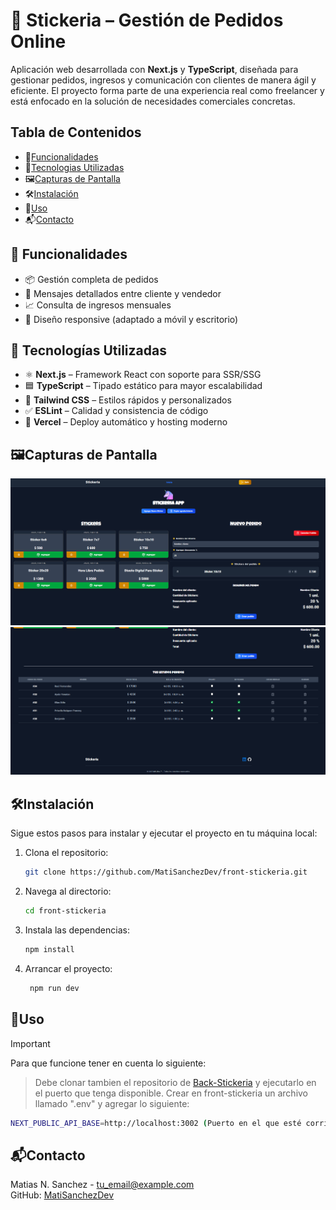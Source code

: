 # 🧾 Stickeria – Gestión de Pedidos Online

Aplicación web desarrollada con **Next.js** y **TypeScript**, diseñada para gestionar pedidos, ingresos y comunicación con clientes de manera ágil y eficiente. El proyecto forma parte de una experiencia real como freelancer y está enfocado en la solución de necesidades comerciales concretas.

## Tabla de Contenidos
- 🧩[Funcionalidades](#funcionalidades)
- 🧪[Tecnologias Utilizadas](#tecnologias-utilizadas)
- 🖼️[Capturas de Pantalla](#capturas-de-pantalla)
- 🛠️[Instalación](#instalación)
- 🚀[Uso](#uso)
- 📬[Contacto](#contacto)

## <a name="funcionalidades"></a>🧩 Funcionalidades

- 📦 Gestión completa de pedidos
- 💬 Mensajes detallados entre cliente y vendedor
- 📈 Consulta de ingresos mensuales
- 📱 Diseño responsive (adaptado a móvil y escritorio)

## <a name="tecnologias-utilizadas"></a>🧪 Tecnologías Utilizadas

- ⚛️ **Next.js** – Framework React con soporte para SSR/SSG
- 🟦 **TypeScript** – Tipado estático para mayor escalabilidad
- 🎨 **Tailwind CSS** – Estilos rápidos y personalizados
- ✅ **ESLint** – Calidad y consistencia de código
- 🔧 **Vercel** – Deploy automático y hosting moderno


## <a name="capturas-de-pantalla"></a>🖼️Capturas de Pantalla
![Pantalla 1](https://github.com/MatiSanchezDev/front-stickeria/blob/main/ejemplo1.png?raw=true)
![Pantalla 2](https://github.com/MatiSanchezDev/front-stickeria/blob/main/ejemplo2.png?raw=true)

## <a name="instalación"></a>🛠️Instalación
Sigue estos pasos para instalar y ejecutar el proyecto en tu máquina local:

1. Clona el repositorio:
   ```bash
   git clone https://github.com/MatiSanchezDev/front-stickeria.git
2. Navega al directorio:
    ```bash
    cd front-stickeria
3. Instala las dependencias:
    ```bash
    npm install
4. Arrancar el proyecto:
   ```bash
    npm run dev
   ```
## <a name="uso"></a>🚀Uso
>[!IMPORTANT]
> Para que funcione tener en cuenta lo siguiente:

> Debe clonar tambien el repositorio de [Back-Stickeria](https://github.com/MatiSanchezDev/back-stickeria) y ejecutarlo en el puerto que tenga disponible.
> Crear en front-stickeria un archivo llamado ".env" y agregar lo siguiente:

   ```bash
   NEXT_PUBLIC_API_BASE=http://localhost:3002 (Puerto en el que esté corriendo tu backend)
   ```
## <a name="contacto"></a>📬Contacto
Matias N. Sanchez - [tu_email@example.com](mailto:tu_email@example.com)  
GitHub: [MatiSanchezDev](https://github.com/MatiSanchezDev)
